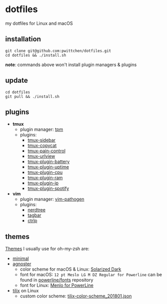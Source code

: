 dotfiles
========
my dotfiles for Linux and macOS

installation
------------

```shell
git clone git@github.com:pwittchen/dotfiles.git
cd dotfiles && ./install.sh
```

**note**: commands above won't install plugin managers & plugins

update
------

```shell
cd dotfiles
git pull && ./install.sh
```

plugins
-------
- **tmux**
  - plugin manager: [tpm](https://github.com/tmux-plugins/tpm)
  - plugins:
    - [tmux-sidebar](https://github.com/tmux-plugins/tmux-sidebar)
    - [tmux-copycat](https://github.com/tmux-plugins/tmux-copycat)
    - [tmux-pain-control](https://github.com/tmux-plugins/tmux-pain-control)
    - [tmux-urlview](https://github.com/tmux-plugins/tmux-urlview)
    - [tmux-plugin-battery](https://github.com/pwittchen/tmux-plugin-battery)
    - [tmux-plugin-uptime](https://github.com/pwittchen/tmux-plugin-uptime)
    - [tmux-plugin-cpu](https://github.com/pwittchen/tmux-plugin-cpu)
    - [tmux-plugin-ram](https://github.com/pwittchen/tmux-plugin-ram)
    - [tmux-plugin-ip](https://github.com/pwittchen/tmux-plugin-ip)
    - [tmux-plugin-spotify](https://github.com/pwittchen/tmux-plugin-spotify)
- **vim**
  - plugin manager: [vim-pathogen](https://github.com/tpope/vim-pathogen)
  - plugins:
    - [nerdtree](https://github.com/scrooloose/nerdtree)
    - [tagbar](https://github.com/majutsushi/tagbar)
    - [ctrlp](https://github.com/kien/ctrlp.vim)
    
themes
------

[Themes](https://github.com/robbyrussell/oh-my-zsh/wiki/themes) I usually use for oh-my-zsh are:
- [minimal](https://github.com/robbyrussell/oh-my-zsh/wiki/themes#minimal)
- [agnoster](https://github.com/robbyrussell/oh-my-zsh/wiki/themes#agnoster)
  - color scheme for macOS & Linux: [Solarized Dark](https://raw.githubusercontent.com/altercation/solarized/master/iterm2-colors-solarized/Solarized%20Dark.itermcolors)
  - font for macOS: `12 pt Meslo LG M DZ Regular for Powerline` can be found in [powerline/fonts](https://github.com/powerline/fonts) repository
  - font for Linux: [Menlo for PowerLine](https://github.com/abertsch/Menlo-for-Powerline)
 - [tilix](https://gnunn1.github.io/tilix-web/) on Linux
   - custom color scheme: [tilix-color-scheme_201801.json](https://github.com/pwittchen/dotfiles/blob/master/tilix-color-scheme_201801.json)
